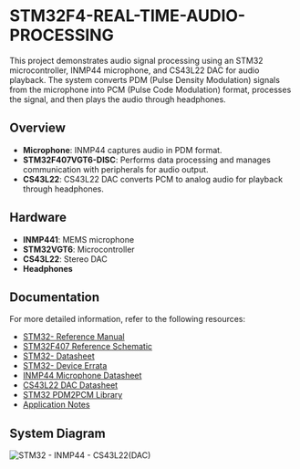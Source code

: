 # STM32F4-REAL-TIME-AUDIO-PROCESSING
This project demonstrates audio signal processing using an STM32 microcontroller, INMP44 microphone, and CS43L22 DAC for audio playback. The system converts PDM (Pulse Density Modulation) signals from the microphone into PCM (Pulse Code Modulation) format, processes the signal, and then plays the audio through headphones.

## Overview

- **Microphone**: INMP44 captures audio in PDM format.
- **STM32F407VGT6-DISC**: Performs data processing and manages communication with peripherals for audio output.
- **CS43L22**: CS43L22 DAC converts PCM to analog audio for playback through headphones.

## Hardware

- **INMP441**: MEMS microphone
- **STM32VGT6**: Microcontroller
- **CS43L22**: Stereo DAC
- **Headphones**

## Documentation

For more detailed information, refer to the following resources:

- [STM32- Reference Manual](https://www.st.com/resource/en/reference_manual/dm00031020-stm32f405-415-stm32f407-417-stm32f427-437-and-stm32f429-439-advanced-arm-based-32-bit-mcus-stmicroelectronics.pdf)
- [STM32F407 Reference Schematic](https://www.st.com/resource/en/schematic_pack/mb997-f407vgt6-b02_schematic.pdf)
- [STM32- Datasheet](https://www.st.com/resource/en/datasheet/stm32f405rg.pdf)
- [STM32- Device Errata](https://www.st.com/resource/en/errata_sheet/es0182-stm32f405407xx-and-stm32f415417xx-device-errata-stmicroelectronics.pdf)
- [INMP44 Microphone Datasheet](https://www.alldatasheet.com/datasheet-pdf/pdf/1244625/ETC1/INMP441.html)
- [CS43L22 DAC Datasheet](https://www.cirrus.com/products/cs43l22/)
- [STM32 PDM2PCM Library](https://www.st.com/resource/en/user_manual/um2372-stm32cube-pdm2pcm-software-library-for-the-stm32f4f7h7-series-stmicroelectronics.pdf)
- [Application Notes](https://www.st.com/resource/en/application_note/dm00380469-interfacing-pdm-digital-microphones-using-stm32-mcus-and-mpus-stmicroelectronics.pdf)

## System Diagram
![STM32 - INMP44 - CS43L22(DAC)](https://github.com/user-attachments/assets/a7c18bdc-b693-4cf0-8525-2716b0e5909a)
